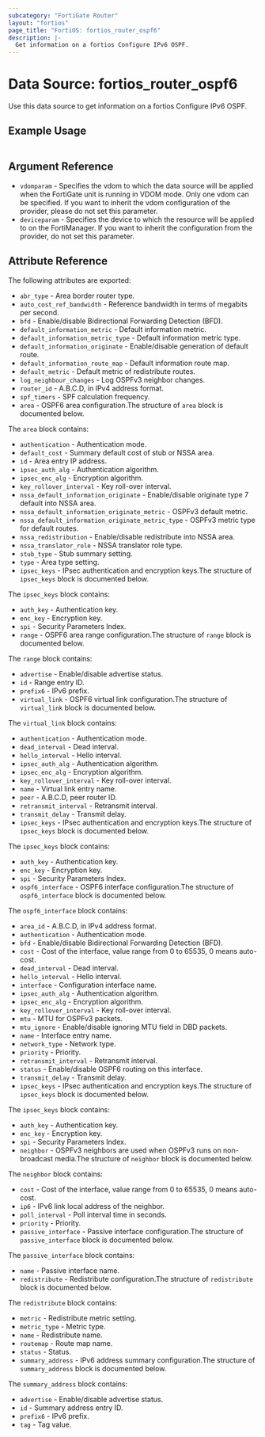 ```yaml
---
subcategory: "FortiGate Router"
layout: "fortios"
page_title: "FortiOS: fortios_router_ospf6"
description: |-
  Get information on a fortios Configure IPv6 OSPF.
---
```


# Data Source: fortios_router_ospf6
Use this data source to get information on a fortios Configure IPv6 OSPF.


## Example Usage

```hcl

```

## Argument Reference

* `vdomparam` - Specifies the vdom to which the data source will be applied when the FortiGate unit is running in VDOM mode. Only one vdom can be specified. If you want to inherit the vdom configuration of the provider, please do not set this parameter.
* `deviceparam` - Specifies the device to which the resource will be applied to on the FortiManager. If you want to inherit the configuration from the provider, do not set this parameter.

## Attribute Reference

The following attributes are exported:

* `abr_type` - Area border router type.
* `auto_cost_ref_bandwidth` - Reference bandwidth in terms of megabits per second.
* `bfd` - Enable/disable Bidirectional Forwarding Detection (BFD).
* `default_information_metric` - Default information metric.
* `default_information_metric_type` - Default information metric type.
* `default_information_originate` - Enable/disable generation of default route.
* `default_information_route_map` - Default information route map.
* `default_metric` - Default metric of redistribute routes.
* `log_neighbour_changes` - Log OSPFv3 neighbor changes.
* `router_id` - A.B.C.D, in IPv4 address format.
* `spf_timers` - SPF calculation frequency.
* `area` - OSPF6 area configuration.The structure of `area` block is documented below.

The `area` block contains:

* `authentication` - Authentication mode.
* `default_cost` - Summary default cost of stub or NSSA area.
* `id` - Area entry IP address.
* `ipsec_auth_alg` - Authentication algorithm.
* `ipsec_enc_alg` - Encryption algorithm.
* `key_rollover_interval` - Key roll-over interval.
* `nssa_default_information_originate` - Enable/disable originate type 7 default into NSSA area.
* `nssa_default_information_originate_metric` - OSPFv3 default metric.
* `nssa_default_information_originate_metric_type` - OSPFv3 metric type for default routes.
* `nssa_redistribution` - Enable/disable redistribute into NSSA area.
* `nssa_translator_role` - NSSA translator role type.
* `stub_type` - Stub summary setting.
* `type` - Area type setting.
* `ipsec_keys` - IPsec authentication and encryption keys.The structure of `ipsec_keys` block is documented below.

The `ipsec_keys` block contains:

* `auth_key` - Authentication key.
* `enc_key` - Encryption key.
* `spi` - Security Parameters Index.
* `range` - OSPF6 area range configuration.The structure of `range` block is documented below.

The `range` block contains:

* `advertise` - Enable/disable advertise status.
* `id` - Range entry ID.
* `prefix6` - IPv6 prefix.
* `virtual_link` - OSPF6 virtual link configuration.The structure of `virtual_link` block is documented below.

The `virtual_link` block contains:

* `authentication` - Authentication mode.
* `dead_interval` - Dead interval.
* `hello_interval` - Hello interval.
* `ipsec_auth_alg` - Authentication algorithm.
* `ipsec_enc_alg` - Encryption algorithm.
* `key_rollover_interval` - Key roll-over interval.
* `name` - Virtual link entry name.
* `peer` - A.B.C.D, peer router ID.
* `retransmit_interval` - Retransmit interval.
* `transmit_delay` - Transmit delay.
* `ipsec_keys` - IPsec authentication and encryption keys.The structure of `ipsec_keys` block is documented below.

The `ipsec_keys` block contains:

* `auth_key` - Authentication key.
* `enc_key` - Encryption key.
* `spi` - Security Parameters Index.
* `ospf6_interface` - OSPF6 interface configuration.The structure of `ospf6_interface` block is documented below.

The `ospf6_interface` block contains:

* `area_id` - A.B.C.D, in IPv4 address format.
* `authentication` - Authentication mode.
* `bfd` - Enable/disable Bidirectional Forwarding Detection (BFD).
* `cost` - Cost of the interface, value range from 0 to 65535, 0 means auto-cost.
* `dead_interval` - Dead interval.
* `hello_interval` - Hello interval.
* `interface` - Configuration interface name.
* `ipsec_auth_alg` - Authentication algorithm.
* `ipsec_enc_alg` - Encryption algorithm.
* `key_rollover_interval` - Key roll-over interval.
* `mtu` - MTU for OSPFv3 packets.
* `mtu_ignore` - Enable/disable ignoring MTU field in DBD packets.
* `name` - Interface entry name.
* `network_type` - Network type.
* `priority` - Priority.
* `retransmit_interval` - Retransmit interval.
* `status` - Enable/disable OSPF6 routing on this interface.
* `transmit_delay` - Transmit delay.
* `ipsec_keys` - IPsec authentication and encryption keys.The structure of `ipsec_keys` block is documented below.

The `ipsec_keys` block contains:

* `auth_key` - Authentication key.
* `enc_key` - Encryption key.
* `spi` - Security Parameters Index.
* `neighbor` - OSPFv3 neighbors are used when OSPFv3 runs on non-broadcast media.The structure of `neighbor` block is documented below.

The `neighbor` block contains:

* `cost` - Cost of the interface, value range from 0 to 65535, 0 means auto-cost.
* `ip6` - IPv6 link local address of the neighbor.
* `poll_interval` - Poll interval time in seconds.
* `priority` - Priority.
* `passive_interface` - Passive interface configuration.The structure of `passive_interface` block is documented below.

The `passive_interface` block contains:

* `name` - Passive interface name.
* `redistribute` - Redistribute configuration.The structure of `redistribute` block is documented below.

The `redistribute` block contains:

* `metric` - Redistribute metric setting.
* `metric_type` - Metric type.
* `name` - Redistribute name.
* `routemap` - Route map name.
* `status` - Status.
* `summary_address` - IPv6 address summary configuration.The structure of `summary_address` block is documented below.

The `summary_address` block contains:

* `advertise` - Enable/disable advertise status.
* `id` - Summary address entry ID.
* `prefix6` - IPv6 prefix.
* `tag` - Tag value.
